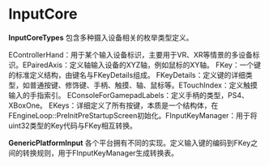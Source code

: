 # InputCore

**InputCoreTypes** 包含多种摄入设备相关的枚举类型定义。

​	EControllerHand：用于某个输入设备标识，主要用于VR、XR等情景的多设备标识。
​	EPairedAxis：定义轴输入设备的XYZ轴，例如鼠标的XY轴。
​	FKey：一个键的标准定义结构，由键名与FKeyDetails组成。
​	FKeyDetails：定义键的详细类型，如普通按键、修饰键、手柄、触摸、轴、鼠标等。
​	ETouchIndex：定义触摸输入的手指索引。
​	EConsoleForGamepadLabels：定义手柄的类型，PS4、XBoxOne。
​	EKeys：详细定义了所有按键，本质是一个结构体，在FEngineLoop::PreInitPreStartupScreen初始化。
​	FInputKeyManager：用于将uint32类型的Key代码与FKey相互转换。

**GenericPlatformInput** 各个平台拥有不同的实现。定义输入键的编码到FKey之间的转换规则，用于FInputKeyManager生成转换表。